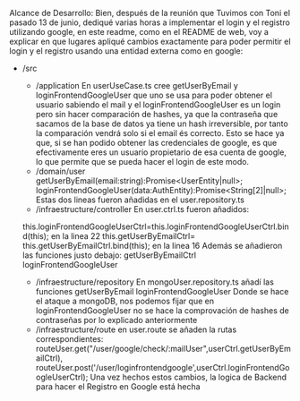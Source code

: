 Alcance de Desarrollo:
Bien, después de la reunión que Tuvimos con Toni el pasado 13 de junio, dediqué varias horas a implementar el login y el registro utilizando google, en este readme, como en el README de web, voy a explicar en que lugares apliqué cambios exactamente para poder permitir el login y el registro usando una entidad externa como en google:
- /src
    - /application
    En userUseCase.ts cree getUserByEmail y loginFrontendGoogleUser que uno se usa para poder obtener el usuario sabiendo el mail y el loginFrontendGoogleUser es un login pero sin hacer comparación de hashes, ya que la contraseña que sacamos de la base de datos ya tiene un hash irreversible, por tanto la comparación vendrá solo si el email és correcto. Esto se hace ya que, si se han podido obtener las credenciales de google, es que efectivamente eres un usuario propietario de esa cuenta de google, lo que permite que se pueda hacer el login de este modo.
    - /domain/user
    getUserByEmail(email:string):Promise<UserEntity|null>;
    loginFrontendGoogleUser(data:AuthEntity):Promise<String[2]|null>;
    Estas dos lineas fueron añadidas en el user.repository.ts
    - /infraestructure/controller
    En user.ctrl.ts fueron añadidos:

    this.loginFrontendGoogleUserCtrl=this.loginFrontendGoogleUserCtrl.bind(this); en la linea 22
    this.getUserByEmailCtrl= this.getUserByEmailCtrl.bind(this); en la linea 16
    Además se añadieron las funciones justo debajo:
    getUserByEmailCtrl
    loginFrontendGoogleUser

    - /infraestructure/repository
    En mongoUser.repository.ts añadí las funciones getUserByEmail
    loginFrontendGoogleUser
    Donde se hace el ataque a mongoDB, nos podemos fijar que en loginFrontendGoogleUser no se hace la comprovación de hashes de contraseñas por lo explicado anteriormente
    - /infraestructure/route
    en user.route se añaden la rutas correspondientes:
    routeUser.get("/user/google/check/:mailUser",userCtrl.getUserByEmailCtrl),
    routeUser.post('/user/loginfrontendgoogle',userCtrl.loginFrontendGoogleUserCtrl);
Una vez hechos estos cambios, la logica de Backend para hacer el Registro en Google está hecha
